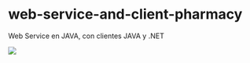 # web-service-and-client-pharmacy
Web Service en JAVA, con clientes JAVA y .NET

![](My_Video_333.gif)
